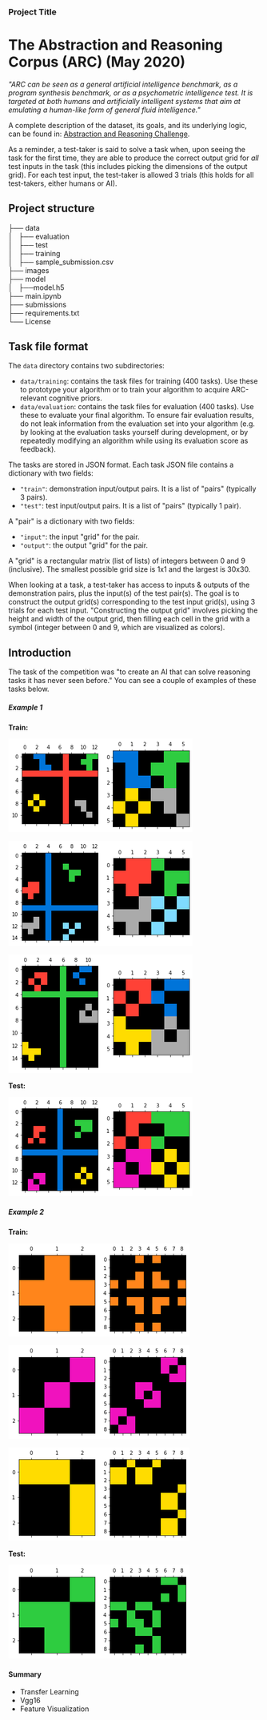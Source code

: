 
### Project Title
# The Abstraction and Reasoning Corpus (ARC) (May 2020)

*"ARC can be seen as a general artificial intelligence benchmark, as a program synthesis benchmark, or as a psychometric intelligence test. It is targeted at both humans and artificially intelligent systems that aim at emulating a human-like form of general fluid intelligence."*

A complete description of the dataset, its goals, and its underlying logic, can be found in: [Abstraction and Reasoning Challenge](https://www.kaggle.com/c/abstraction-and-reasoning-challenge).

As a reminder, a test-taker is said to solve a task when, upon seeing the task for the first time, they are able to produce the correct output grid for *all* test inputs in the task (this includes picking the dimensions of the output grid). For each test input, the test-taker is allowed 3 trials (this holds for all test-takers, either humans or AI).

## Project structure
├── data\
│   ├── evaluation\
│   ├── test\
│   ├── training\
│   ├── sample_submission.csv\
├── images\
├── model\
│   ├──model.h5\
├── main.ipynb\
├── submissions\
├── requirements.txt\
└── License

## Task file format

The `data` directory contains two subdirectories:

- `data/training`: contains the task files for training (400 tasks). Use these to prototype your algorithm or to train your algorithm to acquire ARC-relevant cognitive priors.
- `data/evaluation`: contains the task files for evaluation (400 tasks). Use these to evaluate your final algorithm. To ensure fair evaluation results, do not leak information from the evaluation set into your algorithm (e.g. by looking at the evaluation tasks yourself during development, or by repeatedly modifying an algorithm while using its evaluation score as feedback).

The tasks are stored in JSON format. Each task JSON file contains a dictionary with two fields:

- `"train"`: demonstration input/output pairs. It is a list of "pairs" (typically 3 pairs).
- `"test"`: test input/output pairs. It is a list of "pairs" (typically 1 pair).

A "pair" is a dictionary with two fields:

- `"input"`: the input "grid" for the pair.
- `"output"`: the output "grid" for the pair.

A "grid" is a rectangular matrix (list of lists) of integers between 0 and 9 (inclusive). The smallest possible grid size is 1x1 and the largest is 30x30.

When looking at a task, a test-taker has access to inputs & outputs of the demonstration pairs, plus the input(s) of the test pair(s). The goal is to construct the output grid(s) corresponding to the test input grid(s), using 3 trials for each test input. "Constructing the output grid" involves picking the height and width of the output grid, then filling each cell in the grid with a symbol (integer between 0 and 9, which are visualized as colors).
## Introduction
The task of the competition was "to create an AI that can solve reasoning tasks it has never seen before." You can see a couple of examples of these tasks below.


##### Example 1

**Train:**

![train1](images/train11.png)

![train2](images/train12.png)

![train3](images/train13.png)

**Test:**

![test](images/test11.png)


##### Example 2

**Train:**

![train1](images/train21.png)

![train2](images/train22.png)

![train3](images/train23.png)

**Test:**

![test](images/test21.png)


#### Summary

- Transfer Learning
- Vgg16
- Feature Visualization
